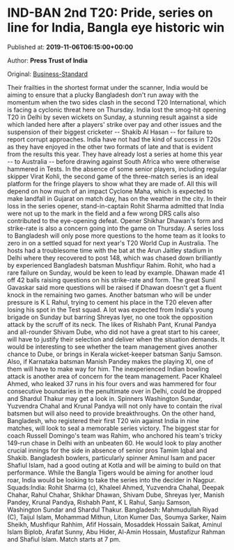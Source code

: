 
# IND-BAN 2nd T20: Pride, series on line for India, Bangla eye historic win

Published at: **2019-11-06T06:15:00+00:00**

Author: **Press Trust of India**

Original: [Business-Standard](https://www.business-standard.com/article/pti-stories/shaken-india-look-to-level-series-sprightly-bangladesh-eye-anther-upset-119110600371_1.html)

Their frailties in the shortest format under the scanner, India would be aiming to ensure that a plucky Bangladesh don't run away with the momentum when the two sides clash in the second T20 International, which is facing a cyclonic threat here on Thursday.
India lost the smog-hit opening T20 in Delhi by seven wickets on Sunday, a stunning result against a side which landed here after a players' strike over pay and other issues and the suspension of their biggest cricketer -- Shakib Al Hasan -- for failure to report corrupt approaches.
India have not had the kind of success in T20s as they have enjoyed in the other two formats of late and that is evident from the results this year.
They have already lost a series at home this year -- to Australia -- before drawing against South Africa who were otherwise hammered in Tests.
In the absence of some senior players, including regular skipper Virat Kohli, the second game of the three-match series is an ideal platform for the fringe players to show what they are made of.
All this will depend on how much of an impact Cyclone Maha, which is expected to make landfall in Gujarat on match day, has on the weather in the city.
In their loss in the series opener, stand-in-captain Rohit Sharma admitted that India were not up to the mark in the field and a few wrong DRS calls also contributed to the eye-opening defeat.
Opener Shikhar Dhawan's form and strike-rate is also a concern going into the game on Thursday.
A series loss to Bangladesh will only pose more questions to the home team as it looks to zero in on a settled squad for next year's T20 World Cup in Australia.
The hosts had a troublesome time with the bat at the Arun Jaitley stadium in Delhi where they recovered to post 148, which was chased down brilliantly by experienced Bangladesh batsman Mushfiqur Rahim.
Rohit, who had a rare failure on Sunday, would be keen to lead by example.
Dhawan made 41 off 42 balls raising questions on his strike-rate and form. The great Sunil Gavaskar said more questions will be raised if Dhawan doesn't get a fluent knock in the remaining two games.
Another batsman who will be under pressure is K L Rahul, trying to cement his place in the T20 eleven after losing his spot in the Test squad.
A lot was expected from India's young brigade on Sunday but barring Shreyas Iyer, no one took the opposition attack by the scruff of its neck.
The likes of Rishabh Pant, Krunal Pandya and all-rounder Shivam Dube, who did not have a great start to his career, will have to justify their selection and deliver when the situation demands.
It would be interesting to see whether the team management gives another chance to Dube, or brings in Kerala wicket-keeper batsman Sanju Samson.
Also, if Karnataka batsman Manish Pandey makes the playing XI, one of them will have to make way for him.
The inexperienced Indian bowling attack is another area of concern for the team management. Pacer Khaleel Ahmed, who leaked 37 runs in his four overs and was hammered for four consecutive boundaries in the penultimate over in Delhi, could be dropped and Shardul Thakur may get a look in.
Spinners Washington Sundar, Yuzvendra Chahal and Krunal Pandya will not only have to contain the rival batsmen but will also need to provide breakthroughs.
On the other hand, Bangladesh, who registered their first T20 win against India in nine matches, will look to seal a memorable series victory.
The biggest star for coach Russell Domingo's team was Rahim, who anchored his team's tricky 149-run chase in Delhi with an unbeaten 60.
He would look to play another crucial innings for the side in absence of senior pros Tamim Iqbal and Shakib.
Bangladesh bowlers, particularly spinner Aminul Isam and pacer Shafiul Islam, had a good outing at Kotla and will be aiming to build on that performance.
While the Bangla Tigers would be aiming for another loud roar, India would be looking to take the series into the decider in Nagpur.
Squads:India: Rohit Sharma (c), Khaleel Ahmed, Yuzvendra Chahal, Deepak Chahar, Rahul Chahar, Shikhar Dhawan, Shivam Dube, Shreyas Iyer, Manish Pandey, Krunal Pandya, Rishabh Pant, K L Rahul, Sanju Samson, Washington Sundar and Shardul Thakur.
Bangladesh: Mahmudullah Riyad (C), Taijul Islam, Mohammad Mithun, Liton Kumer Das, Soumya Sarker, Naim Sheikh, Mushfiqur Rahhim, Afif Hossain, Mosaddek Hossain Saikat, Aminul Islam Biplob, Arafat Sunny, Abu Hider, Al-Amin Hossain, Mustafizur Rahman and Shafiul Islam.
Match starts at 7 pm.
